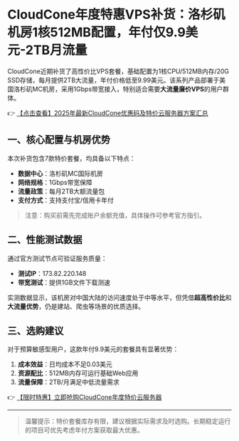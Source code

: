 # CloudCone年度特惠VPS补货：洛杉矶机房1核512MB配置，年付仅9.9美元-2TB月流量

CloudCone近期补货了高性价比VPS套餐，基础配置为1核CPU/512MB内存/20G SSD存储，每月提供2TB大流量，年付价格低至9.99美元。该系列产品部署于美国洛杉矶MC机房，采用1Gbps带宽接入，特别适合需要**大流量廉价VPS**的用户群体。

👉 [【点击查看】2025年最新CloudCone优惠码及特价云服务器方案汇总](https://bit.ly/Cloudcone)

## 一、核心配置与机房优势

本次补货包含7款特价套餐，均具备以下特点：
- **数据中心**：洛杉矶MC国际机房
- **网络规格**：1Gbps带宽保障
- **流量政策**：每月2TB大额流量包
- **支付方式**：支持支付宝/信用卡年付

> 注意：购买前需先完成账户余额充值，具体操作可参考官方指引。

## 二、性能测试数据

通过官方测试节点可验证服务质量：
- **测试IP**：173.82.220.148
- **带宽测试**：提供1GB文件下载测速

实测数据显示，该机房对中国大陆的访问速度处于中等水平，但凭借**超高性价比**和**大流量优势**，仍是建站、爬虫等场景的优质选择。

## 三、选购建议

对于预算敏感型用户，这款年付9.9美元的套餐具有显著优势：
1. **成本效益**：日均成本不足0.03美元
2. **资源配比**：512MB内存可运行基础Web应用
3. **流量保障**：2TB/月满足中低流量需求

👉 [【限时特惠】立即抢购CloudCone年度特价云服务器](https://bit.ly/Cloudcone)

---

> 温馨提示：特价套餐库存有限，建议根据实际需求及时选购。长期稳定运行的项目可优先考虑年付方案获取最大优惠。